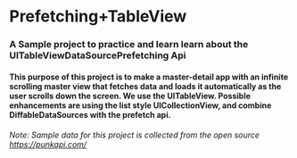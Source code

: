 # Prefetching+TableView

### A Sample project to practice and learn learn about the UITableViewDataSourcePrefetching Api

#### This purpose of this project is to make a master-detail app with an infinite scrolling master view that fetches data and loads it automatically as the user scrolls down the screen. We use the UITableView. Possible enhancements are using the list style UICollectionView, and combine DiffableDataSources with the prefetch api.

###### Note: Sample data for this project is collected from the open source https://punkapi.com/
